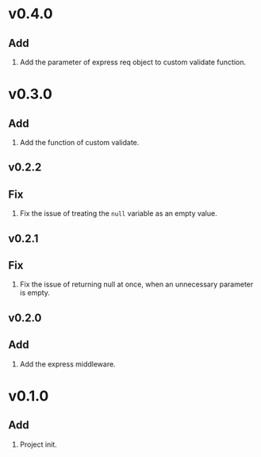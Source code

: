 # v0.4.0
## Add
1. Add the parameter of express req object to custom validate function.

# v0.3.0
## Add
1. Add the function of custom validate.

## v0.2.2
## Fix
1. Fix the issue of treating the `null` variable as an empty value.

## v0.2.1
## Fix
1. Fix the issue of returning null at once, when an unnecessary parameter is empty. 

## v0.2.0
## Add
1. Add the express middleware.

# v0.1.0
## Add
1. Project init.